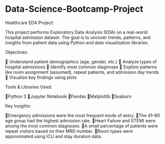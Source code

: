 # Data-Science-Bootcamp-Project
 Healthcare EDA Project:

This project performs Exploratory Data Analysis (EDA) on a real-world hospital admission dataset. The goal is to uncover trends, patterns, and insights from patient data using Python and data visualization libraries.

 Objectives:

 Understand patient demographics (age, gender, etc.)
 Analyze types of hospital admissions
 Identify most common diagnoses
 Explore patterns like room assignment (assumed), repeat patients, and admission day trends
 Visualize key findings using plots

Tools & Libraries Used:

Python 3
Jupyter Notebook
Pandas
Matplotlib
Seaborn

 Key Insights:

Emergency admissions   were the most frequent mode of entry.
The   41–80 age group   had the highest admission rate.
Heart Failure   and   STEMI   were among the most common diagnoses.
A small percentage of patients were   repeat visitors   based on their MRD number.
Room types were   approximated   using ICU and stay duration data.
